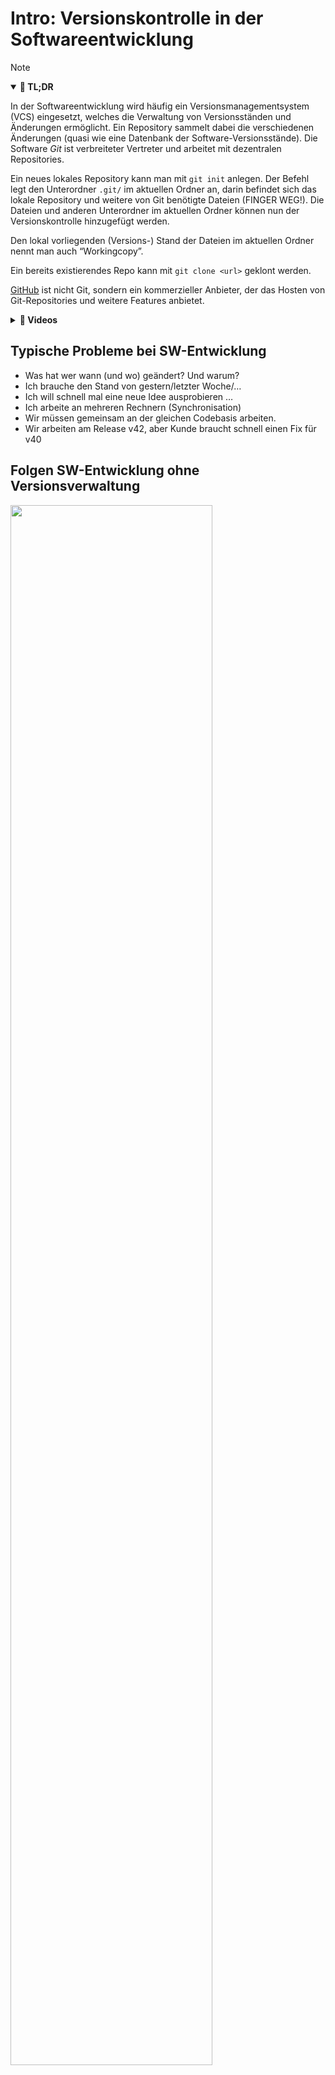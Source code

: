 # Intro: Versionskontrolle in der Softwareentwicklung

> [!NOTE]
>
> <details open>
>
> <summary><strong>🎯 TL;DR</strong></summary>
>
> In der Softwareentwicklung wird häufig ein Versionsmanagementsystem
> (VCS) eingesetzt, welches die Verwaltung von Versionsständen und
> Änderungen ermöglicht. Ein Repository sammelt dabei die verschiedenen
> Änderungen (quasi wie eine Datenbank der Software-Versionsstände). Die
> Software *Git* ist verbreiteter Vertreter und arbeitet mit dezentralen
> Repositories.
>
> Ein neues lokales Repository kann man mit `git init` anlegen. Der
> Befehl legt den Unterordner `.git/` im aktuellen Ordner an, darin
> befindet sich das lokale Repository und weitere von Git benötigte
> Dateien (FINGER WEG!). Die Dateien und anderen Unterordner im
> aktuellen Ordner können nun der Versionskontrolle hinzugefügt werden.
>
> Den lokal vorliegenden (Versions-) Stand der Dateien im aktuellen
> Ordner nennt man auch “Workingcopy”.
>
> Ein bereits existierendes Repo kann mit `git clone <url>` geklont
> werden.
>
> [GitHub](https://github.com) ist nicht Git, sondern ein kommerzieller
> Anbieter, der das Hosten von Git-Repositories und weitere Features
> anbietet.
>
> </details>
>
> <details>
>
> <summary><strong>🎦 Videos</strong></summary>
>
> - [VL Git Intro](https://youtu.be/Ac3-pZhVf_c)
> - [Demo Config](https://youtu.be/0noYvZvQhic)
> - [Demo Repo](https://youtu.be/ZaWEwIpER-U)
>
> </details>

## Typische Probleme bei SW-Entwicklung

- Was hat wer wann (und wo) geändert? Und warum?
- Ich brauche den Stand von gestern/letzter Woche/…
- Ich will schnell mal eine neue Idee ausprobieren …
- Ich arbeite an mehreren Rechnern (Synchronisation)
- Wir müssen gemeinsam an der gleichen Codebasis arbeiten.
- Wir arbeiten am Release v42, aber Kunde braucht schnell einen Fix für
  v40

## Folgen SW-Entwicklung ohne Versionsverwaltung

<img src="images/screenshot_zusammenarbeit_ohne_vcs.png" width="80%">

- Filesystem müllt voll mit manuell versionierten Dateien/Sicherungen
  ala `file_20120507_version2_cagi.txt`
- Ordner/Projekte müssen dupliziert werden für neue Ideen
- Code müllt voll mit auskommentierten Zeilen (“Könnte ja noch gebraucht
  werden”)
- Unklar, wann welche Änderung von wem warum eingeführt wurde
- Unbeabsichtigtes Überschreiben mit älteren Versionen beim Upload in
  gemeinsamen Filesharing-Bereich

## Prinzip Versionsverwaltung

<img src="images/local.png" width="40%">

- **Repository:** **Datenbank** mit verschiedenen Versionsständen,
  Kommentaren, Tags etc.

<!-- -->

- **Workingcopy:** **Arbeitskopie** eines bestimmten Versionsstandes

## Varianten: Zentrale Versionsverwaltung (Beispiel SVN)

<img src="images/centralised.png" width="80%">

Es gibt ein zentrales Repository (typischerweise auf einem Server), von
dem die Developer einen bestimmten Versionsstand “auschecken” (sich
lokal kopieren) und in welches sie Änderungen wieder zurück “pushen”.

Zur Abfrage der Historie und zum Veröffentlichen von Änderungen benötigt
man entsprechend immer eine Verbindung zum Server.

## Varianten: Verteilte Versionsverwaltung (Beispiel Git)

<img src="images/distributed.png" width="80%">

In diesem Szenario hat jeder Developer nicht nur die Workingcopy,
sondern auch noch eine Kopie des Repositories. Zusätzlich kann es einen
oder mehrere Server geben, auf denen dann nur das Repository vorgehalten
wird, d.h. dort gibt es normalerweise keine Workingcopy. Damit kann
unabhängig voneinander gearbeitet werden.

Allerdings besteht nun die Herausforderung, die geänderten Repositories
miteinander abzugleichen. Das kann zwischen dem lokalen Rechner und dem
Server passieren, aber auch zwischen zwei “normalen” Rechnern (also
zwischen den Developern).

**Hinweis**: *GitHub ain’t no Git!* Git ist eine Technologie zur
Versionsverwaltung. Es gibt verschiedene Implementierungen und Plugins
für IDEs und Editoren. [GitHub](https://github.com) ist dagegen *ein*
Dienstleister, wo man Git-Repositories ablegen kann und auf diese mit
Git (von der Konsole oder aus der IDE) zugreifen kann. Darüber hinaus
bietet der Service aber zusätzliche Features an, beispielsweise ein
Issue-Management oder sogenannte *Pull-Requests*. Dies hat aber zunächst
mit Git nichts zu tun. Weitere populäre Anbieter sind beispielsweise
[Bitbucket](https://bitbucket.org/) oder [Gitlab](https://gitlab.com)
oder [Gitea](https://gitea.io/en-us/), wobei einige auch selbst gehostet
werden können.

## Versionsverwaltung mit Git: Typische Arbeitsschritte

1.  Repository anlegen (oder clonen)

<!-- -->

1.  Dateien neu erstellen (und löschen, umbenennen, verschieben)
2.  Änderungen einpflegen (“committen”)
3.  Änderungen und Logs betrachten
4.  Änderungen rückgängig machen
5.  Projektstand markieren (“taggen”)

<!-- -->

1.  Entwicklungszweige anlegen (“branchen”)
2.  Entwicklungszweige zusammenführen (“mergen”)

<!-- -->

1.  Änderungen verteilen (verteiltes Arbeiten, Workflows)

## (Globale) Konfiguration

**Minimum**:

- `git config --global user.name <name>`
- `git config --global user.email <email>`

Diese Konfiguration muss man nur einmal machen.

Wenn man den Schalter `--global` weglässt, gelten die Einstellungen nur
für das aktuelle Projekt/Repo.

Zumindest Namen und EMail-Adresse **muss** man setzen, da Git diese
Information beim Anlegen der Commits speichert (== benötigt!).

**Aliase**:

- `git config --global alias.ci commit`
- `git config --global alias.co checkout`
- `git config --global alias.br branch`
- `git config --global alias.st status`
- `git config --global alias.ll 'log --all --graph --decorate --oneline'`

Zusätzlich kann man weitere Einstellungen vornehmen, etwa auf bunte
Ausgabe umschalten: `git config --global color.ui auto` oder Abkürzungen
(Aliase) für Befehle definieren:
`git config --global alias.ll 'log --all --oneline --graph --decorate'`
…

Git (und auch GitHub) hat kürzlich den Namen des Default-Branches von
`master` auf `main` geändert. Dies kann man in Git ebenfalls selbst
einstellen: `git config --global init.defaultBranch <name>`.

Anschauen kann man sich die Einstellungen in der Textdatei
`~/.gitconfig` oder per Befehl `git config --global -l`.

## Neues Repo anlegen

- `git init`

  =\> Erzeugt neues Repository im akt. Verzeichnis

<!-- -->

- `git clone <url>`

  =\> Erzeugt (verlinkte) Kopie des Repos unter `<url>`

## Wrap-Up

- Git: Versionsmanagement mit dezentralen Repositories
- Anlegen eines lokalen Repos mit `git init`
- Clonen eines existierenden Repos mit `git clone <url>`

## 📖 Zum Nachlesen

- Chacon und Straub ([2014, Kap. 1](#ref-Chacon2014) und 2)
- Atlassian Pty Ltd ([2022](#ref-AtlassianGit))
- Github Inc. ([2022](#ref-GitCheatSheet))

------------------------------------------------------------------------

> [!TIP]
>
> <details>
>
> <summary><strong>✅ Lernziele</strong></summary>
>
> - k1: Varianten der Versionierung
> - k1: Begriffe Workingcopy und Repository
> - k2: Github ist nicht Git
> - k2: Erstellung von lokalen Git-Repositories
> - k3: Umgang mit entsprechenden Git-Befehlen auf der Konsole
>
> </details>
>
> <details>
>
> <summary><strong>🧩 Quizzes</strong></summary>
>
> - [Quiz Git Intro
>   (ILIAS)](https://www.hsbi.de/elearning/goto.php?target=tst_1106239&client_id=FH-Bielefeld)
>
> </details>

------------------------------------------------------------------------

> [!NOTE]
>
> <details>
>
> <summary><strong>👀 Quellen</strong></summary>
>
> <div id="refs" class="references csl-bib-body hanging-indent"
> entry-spacing="0">
>
> <div id="ref-AtlassianGit" class="csl-entry">
>
> Atlassian Pty Ltd. 2022. „Become a Git Guru.“ 2022.
> <https://www.atlassian.com/git/tutorials>.
>
> </div>
>
> <div id="ref-Chacon2014" class="csl-entry">
>
> Chacon, S., und B. Straub. 2014. *Pro Git*. 2. Aufl. Apress.
> <https://git-scm.com/book/en/v2>.
>
> </div>
>
> <div id="ref-GitCheatSheet" class="csl-entry">
>
> Github Inc. 2022. „Git Cheat Sheets“. 2022.
> <https://training.github.com/>.
>
> </div>
>
> </div>
>
> </details>

------------------------------------------------------------------------

<img src="https://licensebuttons.net/l/by-sa/4.0/88x31.png" width="10%">

Unless otherwise noted, this work is licensed under CC BY-SA 4.0.

<blockquote><p><sup><sub><strong>Last modified:</strong> e9b0bb0 (markdown: switch to leaner yaml header (#31), 2025-08-08)<br></sub></sup></p></blockquote>

